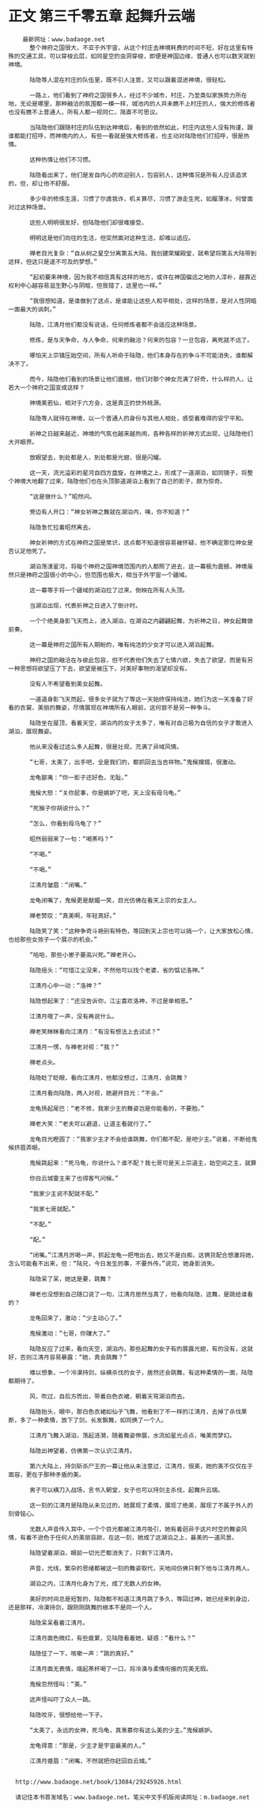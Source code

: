 # 正文 第三千零五章 起舞升云端
        最新网址：www.badaoge.net
          整个神府之国很大，不亚于外宇宙，从这个村庄去神境耗费的时间不短，好在这里有特殊的交通工具，可以穿梭云层，如同星空的虫洞穿梭，即便是神国边缘，普通人也可以数天就到神境。
      
          陆隐等人混在村庄的队伍里，既不引人注意，又可以跟着混进神境，很轻松。
      
          一路上，他们看到了神府之国很多人，经过不少城市，村庄，乃至类似家族势力所在地，无论是哪里，那种融洽的氛围都一模一样，城池内的人并未瞧不上村庄的人，强大的修炼者也没有瞧不上普通人，所有人都一视同仁，简直不可思议。
      
          当陆隐他们跟随村庄的队伍到达神境后，看到的依然如此，村庄内这些人没有拘谨，跟谁都能打招呼，而神境内的人，有些一看就是强大修炼者，也主动对陆隐他们打招呼，很是热情。
      
          这种热情让他们不习惯。
      
          陆隐看出来了，他们是发自内心的欢迎别人，包容别人，这种情况是所有人应该追求的，但，却让他不舒服。
      
          多少年的修炼生涯，习惯了尔虞我诈，机关算尽，习惯了游走生死，如履薄冰，何曾面对过这种场景。
      
          这些人明明很友好，但陆隐他们却很难接受。
      
          明明这是他们向往的生活，但突然面对这种生活，却难以适应。
      
          禅老目光复杂：“自从树之星空分离第五大陆，我创建荣耀殿堂，就希望将第五大陆带到这样，但这只是遥不可及的梦想。”
      
          “起初要来神境，因为我不相信真有这样的地方，或许在神国偏远之地的人淳朴，越靠近权利中心越容易滋生野心与阴暗，但我错了，这里也一样。”
      
          “我很想知道，是谁做到了这点，是谁能让这些人和平相处，这样的场景，是对人性阴暗一面最大的讽刺。”
      
          陆隐，江清月他们都没有说话，任何修炼者都不会适应这种场景。
      
          修炼，是与天争命，与人争命，何来的融洽？何来的包容？一旦包容，离死就不远了。
      
          哪怕天上宗镇压始空间，所有人听命于陆隐，他们本身存在的争斗不可能消失，谁都解决不了。
      
          而今，陆隐他们看到的场景让他们震撼，他们对那个神女充满了好奇，什么样的人，让若大一个神府之国变成这样？
      
          神境美若仙，相对于六方会，这是真正的世外桃源。
      
          陆隐等人就待在神境，以一个普通人的身份与其他人相处，感受着难得的安宁平和。
      
          祈神之日越来越近，神境的气氛也越来越热闹，各种各样的祈神方式出现，让陆隐他们大开眼界。
      
          放眼望去，到处都是人，到处都是光翅，很是闪耀。
      
          这一天，流光溢彩的星河自四方盘旋，在神境之上，形成了一道湖泊，如同镜子，将整个神境大地翻了过来，陆隐他们也在头顶那道湖泊上看到了自己的影子，颇为惊奇。
      
          “这是做什么？”昭然问。
      
          旁边有人开口：“神女祈神之舞就在湖泊内，咦，你不知道？”
      
          陆隐急忙拉着昭然离去。
      
          神女祈神的方式在神府之国是常识，这点都不知道很容易被怀疑，他不确定那位神女是否认定他死了。
      
          湖泊荡漾星河，将每个神府之国神境范围内的人都照了进去，这一幕极为震撼，神境虽然只是神府之国很小的中心，但范围也极大，相当于外宇宙一个疆域。
      
          这一幕等于将一个疆域的湖泊拉了过来，倒映在所有人头顶。
      
          当湖泊出现，代表祈神之日进入了倒计时。
      
          一个个绝美身影飞天而上，进入湖泊，在湖泊之内翩翩起舞，为祈神之日，神女起舞做前奏。
      
          这一幕是神府之国所有人期盼的，唯有纯洁的少女才可以进入湖泊起舞。
      
          神府之国的融洽在与彼此包容，但不代表他们失去了七情六欲，失去了欲望，而是有另一种思想将欲望压了下去，欲望是被压下，对美好事物的渴望却没有。
      
          没有人不希望看到美女起舞。
      
          一道道身影飞天而起，很多女子就为了等这一天始终保持纯洁，她们为这一天准备了好看的衣裳，美丽的舞姿，尽情展现在神境所有人眼前，这何尝不是另一种争斗。
      
          陆隐坐在屋顶，看着天空，湖泊内的女子太多了，唯有对自己极为自信的女子才敢进入湖泊，展现舞姿。
      
          他从来没看过这么多人起舞，很是壮观，充满了异域风情。
      
          “七哥，太美了，出手吧，全是我们的，都抓回去当吉祥物。”鬼候撺掇，很激动。
      
          龙龟鄙夷：“你一影子还好色，无耻。”
      
          鬼候大怒：“关你屁事，你是嫉妒了吧，天上没有母乌龟。”
      
          “死猴子你胡说什么？”
      
          “怎么，你看到母乌龟了？”
      
          昭然弱弱来了一句：“喝茶吗？”
      
          “不喝。”
      
          “不喝。”
      
          江清月皱眉：“闭嘴。”
      
          龙龟闭嘴了，鬼候更是献媚一笑，目光仿佛在看天上宗的女主人。
      
          禅老赞叹：“真美啊，年轻真好。”
      
          陆隐笑了笑：“这种争奇斗艳别有特色，等回到天上宗也可以搞一个，让大家放松心情，也给那些女孩子一个展示的机会。”
      
          “哈哈，那些小崽子要高兴死。”禅老开心。
      
          陆隐摇头：“可惜江尘没来，不然他可以找个老婆，省的惦记洛神。”
      
          江清月心中一动：“洛神？”
      
          陆隐想起来了：“还没告诉你，江尘喜欢洛神，不过是单相思。”
      
          江清月哦了一声，没有再说什么。
      
          禅老笑眯眯看向江清月：“有没有想法上去试试？”
      
          江清月一愣，与禅老对视：“我？”
      
          禅老点头。
      
          陆隐眨了眨眼，看向江清月，他都没想过，江清月，会跳舞？
      
          江清月看向陆隐，两人对视，她避开目光：“不会。”
      
          龙龟扬起尾巴：“老不修，我家少主的舞姿岂是你能看的，不要脸。”
      
          禅老大笑：“老夫可以避退，让道主看就行了。”
      
          龙龟目光瞪圆了：“我家少主才不会给谁跳舞，你们都不配，是吧少主。”说着，不断给鬼候挤眉弄眼。
      
          鬼候跳起来：“死乌龟，你说什么？谁不配？我七哥可是天上宗道主，始空间之主，就算
      
          你白云城雷主来了也得客气问候。”
      
          “我家少主说不配就不配。”
      
          “我家七哥就配。”
      
          “不配。”
      
          “配。”
      
          “闭嘴。”江清月厉喝一声，抓起龙龟一把甩出去，她又不是白痴，这俩货配合想激将她，怎么可能看不出来，但：“陆兄，今日发生的事，不要外传。”说完，她身影消失。
      
          陆隐呆了呆，她这是要，跳舞？
      
          禅老也没想到自己随口说了一句，江清月居然当真了，他看向陆隐，这舞，是跳给谁看的？
      
          龙龟回来了，激动：“少主动心了。”
      
          鬼候激动：“七哥，你赚大了。”
      
          陆隐反应了过来，看向天空，湖泊内，那些起舞的女子有的展露光翅，有的没有，这就好，否则江清月容易暴露：“她，真会跳舞？”
      
          难以想象，一个冷漠持剑，纵横杀伐的女子，居然还会跳舞，有这种柔情的一面，陆隐都期待了。
      
          风，吹过，自后方而出，带着白色衣裙，朝着天穹湖泊而去。
      
          陆隐抬头，眼中，那白色衣裙如仙子飞舞，他看到了不一样的江清月，去掉了杀伐果断，多了一种柔情，放下了剑，长发飘舞，如同换了一个人。
      
          江清月飞舞入湖泊，荡起涟漪，随着舞姿伸展，水流如星光点点，唯美而梦幻。
      
          陆隐出神望着，仿佛第一次认识江清月。
      
          第六大陆上，持剑斩杀尸王的一幕让他从未注意过，江清月，很美，她的美不仅仅在于面容，更在于那种矛盾的美。
      
          男子可以横刀入战场，言书入朝堂，女子也可以持剑主杀伐，起舞升云端。
      
          这一刻的江清月是陆隐从未见过的，她展现了柔情，展现了绝美，展现了不属于外人的刻骨铭心。
      
          无数人声音传入耳中，一个个目光都被江清月吸引，她有着迥异于这片时空的舞姿风情，有着不逊色于任何人的美丽容颜，在这一刻，她成了这湖泊之上，最美的一道风景。
      
          陆隐望着湖泊，眼前一切光芒都消失了，只剩下江清月。
      
          声音，光线，繁杂的思绪都被这一刻的舞姿取代，天地间仿佛只剩下他与江清月两人。
      
          湖泊之内，江清月化身为了光，成了无数人的女神。
      
          美好的时间总是短暂的，陆隐都不知道江清月跳了多久，等回过神，她已经来到身边，还是那样，冷漠持剑，跟刚刚跳舞的根本不是同一个人。
      
          陆隐呆呆看着江清月。
      
          江清月面色微红，有些疲累，见陆隐看着她，疑惑：“看什么？”
      
          陆隐怔了一下，咳嗽一声：“跳的真好。”
      
          江清月面无表情，端起茶杯喝了一口，将冷漠与柔情衔接的完美无瑕。
      
          鬼候忽然怪叫：“美。”
      
          这声怪叫吓了众人一跳。
      
          陆隐咬牙，很想给他一下子。
      
          “太美了，永远的女神，死乌龟，真羡慕你有这么美的少主。”鬼候嫉妒。
      
          龙龟得意：“那是，少主才是宇宙最美的人。”
      
          江清月蹙眉：“闭嘴，不然就把你赶回白云城。”
      
      
      http://www.badaoge.net/book/13084/29245926.html
      
      请记住本书首发域名：www.badaoge.net。笔尖中文手机版阅读网址：m.badaoge.net